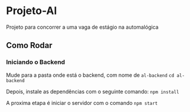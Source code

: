 # Projeto-Al
Projeto para concorrer a uma vaga de estágio na automalógica


## Como Rodar 

### Iniciando o Backend

Mude para a pasta onde está o backend, com nome de `al-backend`
`cd al-backend`

Depois, instale as dependências com o seguinte comando:
`npm install`

A proxima etapa é iniciar o servidor com o comando 
`npm start`

